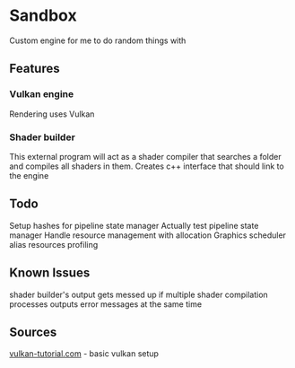 # Sandbox
Custom engine for me to do random things with
## Features
### Vulkan engine
Rendering uses Vulkan
### Shader builder
This external program will act as a shader compiler that searches a folder and compiles all shaders in them.
Creates c++ interface that should link to the engine

## Todo
Setup hashes for pipeline state manager
Actually test pipeline state manager
Handle resource management with allocation
Graphics scheduler
    alias resources
profiling

## Known Issues
shader builder's output gets messed up if multiple shader compilation processes outputs error messages at the same time

## Sources
[vulkan-tutorial.com](https://vulkan-tutorial.com/) - basic vulkan setup

